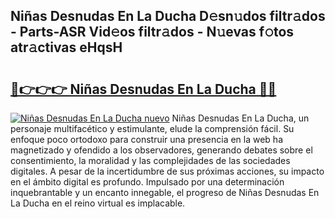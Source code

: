 ## Niñas Desnudas En La Ducha D𝚎sn𝚞dos filtr𝚊dos - Parts-ASR Vid𝚎os filtr𝚊dos - N𝚞evas f𝚘tos atr𝚊ctivas eHqsH

# <h2><a href="http://mb6sva.tromn.icu/?c=Ni%c3%b1as+Desnudas+En+La+Ducha">🔗👉👉👉 Niñas Desnudas En La Ducha 🔗🔗</a></h2>

[![Niñas Desnudas En La Ducha nuevo](https://i.imgur.com/pEAQMta.gif)](http://mb6sva.tromn.icu/?c=Ni%c3%b1as+Desnudas+En+La+Ducha)
Niñas Desnudas En La Ducha, un personaje multifacético y estimulante, elude la comprensión fácil. Su enfoque poco ortodoxo para construir una presencia en la web ha magnetizado y ofendido a los observadores, generando debates sobre el consentimiento, la moralidad y las complejidades de las sociedades digitales. A pesar de la incertidumbre de sus próximas acciones, su impacto en el ámbito digital es profundo. Impulsado por una determinación inquebrantable y un encanto innegable, el progreso de Niñas Desnudas En La Ducha en el reino virtual es implacable.
